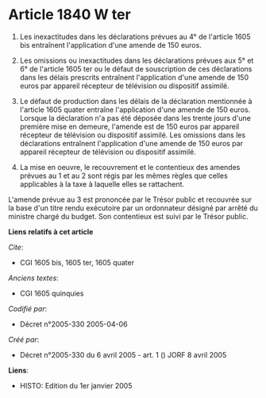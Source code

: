 # Article 1840 W ter

1. Les inexactitudes dans les déclarations prévues au 4° de l'article 1605 bis entraînent l'application d'une amende de 150
euros.

2. Les omissions ou inexactitudes dans les déclarations prévues aux 5° et 6° de l'article 1605 ter ou le défaut de
souscription de ces déclarations dans les délais prescrits entraînent l'application d'une amende de 150 euros par appareil
récepteur de télévision ou dispositif assimilé.

3. Le défaut de production dans les délais de la déclaration mentionnée à l'article 1605 quater entraîne l'application d'une
amende de 150 euros. Lorsque la déclaration n'a pas été déposée dans les trente jours d'une première mise en demeure,
l'amende est de 150 euros par appareil récepteur de télévision ou dispositif assimilé. Les omissions dans les déclarations
entraînent l'application d'une amende de 150 euros par appareil récepteur de télévision ou dispositif assimilé.

4. La mise en oeuvre, le recouvrement et le contentieux des amendes prévues au 1 et au 2 sont régis par les mêmes règles que
celles applicables à la taxe à laquelle elles se rattachent.

L'amende prévue au 3 est prononcée par le Trésor public et recouvrée sur la base d'un titre rendu exécutoire par un
ordonnateur désigné par arrêté du ministre chargé du budget. Son contentieux est suivi par le Trésor public.

**Liens relatifs à cet article**

_Cite_:

  - CGI 1605 bis, 1605 ter, 1605 quater

_Anciens textes_:

  - CGI 1605 quinquies

_Codifié par_:

  - Décret n°2005-330 2005-04-06

_Créé par_:

  - Décret n°2005-330 du 6 avril 2005 - art. 1 () JORF 8 avril 2005

**Liens**:

  - HISTO: Edition du 1er janvier 2005

